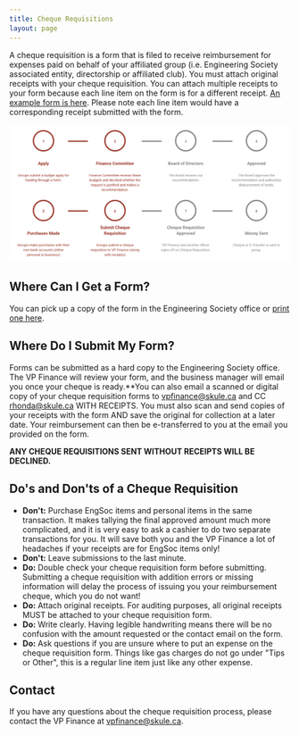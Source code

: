 ```yaml
---
title: Cheque Requisitions
layout: page
---
```


A cheque requisition is a form that is filed to receive reimbursement for expenses paid on behalf of your affiliated group (i.e. Engineering Society associated entity, directorship or affiliated club). You must attach original receipts with your cheque requisition. You can attach multiple receipts to your form because each line item on the form is for a different receipt. [An example form is here](/finances/applications/ExampleChequeReq.pdf). Please note each line item would have a corresponding receipt submitted with the form.

![Cheque Process](/assets/finance-cheque-process.png)

## Where Can I Get a Form?

You can pick up a copy of the form in the Engineering Society office or [print one here](/finances/applications/ChequeRequisitionForm.pdf).

## Where Do I Submit My Form?

Forms can be submitted as a hard copy to the Engineering Society office. The VP Finance will review your form, and the business manager will email you once your cheque is ready.**You can also email a scanned or digital copy of your cheque requisition forms to [vpfinance@skule.ca](mailto:vpfinance@skule.ca) and CC [rhonda@skule.ca](mailto:rhonda@skule.ca) WITH RECEIPTS. You must also scan and send copies of your receipts with the form AND save the original for collection at a later date. Your reimbursement can then be e-transferred to you at the email you provided on the form.

**ANY CHEQUE REQUISITIONS SENT WITHOUT RECEIPTS WILL BE DECLINED.**

## Do's and Don'ts of a Cheque Requisition

- **Don't:** Purchase EngSoc items and personal items in the same transaction. It makes tallying the final approved amount much more complicated, and it is very easy to ask a cashier to do two separate transactions for you. It will save both you and the VP Finance a lot of headaches if your receipts are for EngSoc items only!
- **Don't:** Leave submissions to the last minute.
- **Do:** Double check your cheque requisition form before submitting. Submitting a cheque requisition with addition errors or missing information will delay the process of issuing you your reimbursement cheque, which you do not want!
- **Do:** Attach original receipts. For auditing purposes, all original receipts MUST be attached to your cheque requisition form.
- **Do:** Write clearly. Having legible handwriting means there will be no confusion with the amount requested or the contact email on the form.
- **Do:** Ask questions if you are unsure where to put an expense on the cheque requisition form. Things like gas charges do not go under "Tips or Other", this is a regular line item just like any other expense.

## Contact

If you have any questions about the cheque requisition process, please contact the VP Finance at [vpfinance@skule.ca](mailto:vpfinance@skule.ca).
